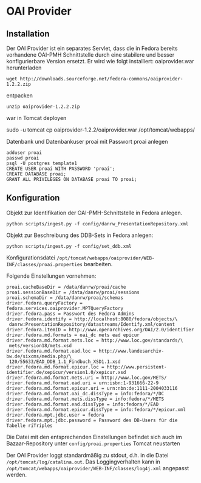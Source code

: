 # OAI Provider

## Installation

Der OAI Provider ist ein separates Servlet, dass die in Fedora bereits vorhandene OAI-PMH Schnittstelle durch eine stabilere und besser konfigurierbare Version ersetzt. Er wird wie folgt installiert:
oaiprovider.war herunterladen

    wget http://downloads.sourceforge.net/fedora-commons/oaiprovider-1.2.2.zip

entpacken

    unzip oaiprovider-1.2.2.zip

war in Tomcat deployen

  sudo -u tomcat cp oaiprovider-1.2.2/oaiprovider.war /opt/tomcat/webapps/

Datenbank und Datenbankuser proai mit Passwort proai anlegen

    adduser proai
    passwd proai
    psql -U postgres template1
    CREATE USER proai WITH PASSWORD 'proai';
    CREATE DATABASE proai;
    GRANT ALL PRIVILEGES ON DATABASE proai TO proai;

## Konfiguration

Objekt zur Identifikation der OAI-PMH-Schnittstelle in Fedora anlegen.

    python scripts/ingest.py -f config/danrw_PresentationRepository.xml

Objekt zur Beschreibung des DDB-Sets in Fedora anlegen:

    python scripts/ingest.py -f config/set_ddb.xml

Konfigurationsdatei `/opt/tomcat/webapps/oaiprovider/WEB-INF/classes/proai.properties` bearbeiten.

Folgende Einstellungen vornehmen:

    proai.cacheBaseDir = /data/danrw/proai/cache
    proai.sessionBaseDir = /data/danrw/proai/sessions
    proai.schemaDir = /data/danrw/proai/schemas
    driver.fedora.queryFactory = fedora.services.oaiprovider.MPTQueryFactory
    driver.fedora.pass = Passwort des Fedora Admins
    driver.fedora.identify = http://localhost:8080/fedora/objects/\
     danrw:PresentationRepository/datastreams/Identify.xml/content
    driver.fedora.itemID = http://www.openarchives.org/OAI/2.0/identifier
    driver.fedora.md.formats = oai_dc mets ead epicur
    driver.fedora.md.format.mets.loc = http://www.loc.gov/standards/\
     mets/version18/mets.xsd
    driver.fedora.md.format.ead.loc = http://www.landesarchiv-bw.de/sixcms/media.php/\
     120/55633/EAD_DDB_1.1_Findbuch_XSD1.1.xsd
    driver.fedora.md.format.epicur.loc = http://www.persistent-identifier.de/xepicur/version1.0/xepicur.xsd
    driver.fedora.md.format.mets.uri = http://www.loc.gov/METS/
    driver.fedora.md.format.ead.uri = urn:isbn:1-931666-22-9
    driver.fedora.md.format.epicur.uri = urn:nbn:de:1111-2004033116
    driver.fedora.md.format.oai_dc.dissType = info:fedora/*/DC
    driver.fedora.md.format.mets.dissType = info:fedora/*/METS
    driver.fedora.md.format.ead.dissType = info:fedora/*/EAD
    driver.fedora.md.format.epicur.dissType = info:fedora/*/epicur.xml
    driver.fedora.mpt.jdbc.user = fedora
    driver.fedora.mpt.jdbc.password = Password des DB-Users für die Tabelle riTriples

Die Datei mit den entsprechenden Einstellungen befindet sich auch im Bazaar-Repository unter `config/proai.properties`
Tomcat neustarten

Der OAI Provider loggt standardmäßig zu stdout, d.h. in die Datei `/opt/tomcat/log/catalina.out`. Das Loggingverhalten kann in `/opt/tomcat/webapps/oaiprovider/WEB-INF/classes/log4j.xml` angepasst werden.

